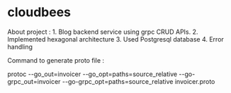 # cloudbees

About project : 
    1. Blog backend service using grpc CRUD APIs.
    2. Implemented hexagonal architecture
    3. Used Postgresql database
    4. Error handling
    

Command to generate proto file :

protoc --go_out=invoicer --go_opt=paths=source_relative --go-grpc_out=invoicer --go-grpc_opt=paths=source_relative invoicer.proto
